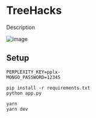 # TreeHacks

Description

![image](https://github.com/user-attachments/assets/e5450dab-6b46-4bae-84f9-cbe4ab671f88)

## Setup

```
PERPLEXITY_KEY=pplx-
MONGO_PASSWORD=12345
```

```
pip install -r requirements.txt
python app.py
```

```
yarn
yarn dev
```
